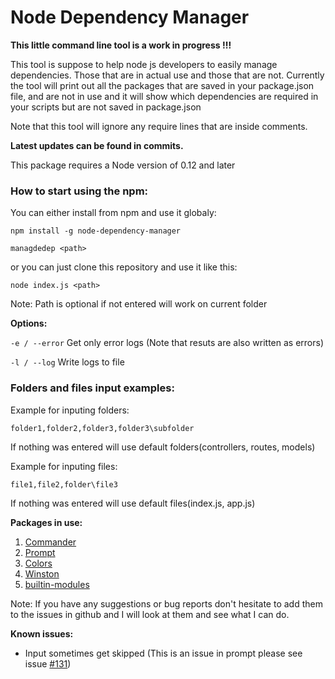 # Node Dependency Manager

**This little command line tool is a work in progress !!!**

This tool is suppose to help node js developers to easily manage dependencies.
Those that are in actual use and those that are not. Currently the tool
will print out all the packages that are saved in your package.json file,
and are not in use and it will show which dependencies are required in 
your scripts but are not saved in package.json

Note that this tool will ignore any require lines that are inside comments.

**Latest updates can be found in commits.**

This package requires a Node version of 0.12 and later

### How to start using the npm:

You can either install from npm and use it globaly:

```npm install -g node-dependency-manager``` 

```managdedep <path>```

or you can just clone this repository and use it like this:

```node index.js <path>```

Note: Path is optional if not entered will work on current folder

**Options:**

`-e / --error` Get only error logs (Note that resuts are also written as errors)

`-l / --log` Write logs to file

### Folders and files input examples:

Example for inputing folders:

    folder1,folder2,folder3,folder3\subfolder

If nothing was entered will use default folders(controllers, routes, models)

Example for inputing files:

    file1,file2,folder\file3

If nothing was entered will use default files(index.js, app.js)

**Packages in use:**
1. [Commander](https://github.com/tj/commander.js/ "Commander github")
2. [Prompt](https://github.com/flatiron/prompt "Prompt github")
3. [Colors](https://github.com/Marak/colors.js "Colors github")
4. [Winston](https://github.com/winstonjs/winston "Winston github")
5. [builtin-modules](https://github.com/sindresorhus/builtin-modules "builtin-modules github")

Note: If you have any suggestions or bug reports don't hesitate to add
them to the issues in github and I will look at them and see what I can do.

**Known issues:**
- Input sometimes get skipped (This is an issue in prompt please see issue [#131](https://github.com/flatiron/prompt/issues/132))